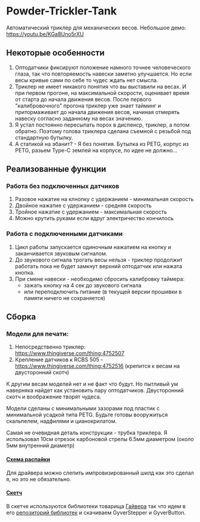 # Powder-Trickler-Tank
Автоматический триклер для механических весов.
Небольшое демо: https://youtu.be/KGa8Uno5rXU


## Некоторые особенности

1. Оптодатчики фиксируют положение намного точнее человеческого глаза, так что повторяемость навески заметно улучшается.
Но если весы кривые сами по себе то чудес ждать нет смысла. 
2. Триклер не имеет никакого понятия что вы выставили на весах. И при первом прогоне, на максимальной скорости, оценивает время от старта до начала движения весов.
После первого "калибровочного" прогона триклер уже знает тайминг и притормаживает до начала движения весов, начиная отмерять навеску согласно заданному на весах значению.
3. Я устал постоянно пересыпать порох в диспенср, триклер, а потом обратно. Поэтому голова триклера сделана съемной с резьбой под стандартную бутылку. 
4. А статикой на эбанит? - Я без понятия. Бутылка из PETG, корпус из PETG, разьем Type-C землей на корпусе, по идее не должно...

## Реализованные функции

### Работа без подключенных датчиков 
 1. Разовое нажатие на клнопку с удержанием - минимальная скорость 
 2. Двойное нажатие с удержанием - средняя скорость 
 3. Тройное нажатие с удержанием - максимальная скорость
 4. Можно крутить руками если вдруг электричество кончилось

### Работа с подключенными датчиками
 1. Цикл работы запускается одиночным нажатием на кнопку и заканчивается звуковым сигналом. 
 2. До звукового сигнала трогать весы нельзя - триклер продолжит работать пока не будет замкнут верхний оптодатчик или нажата кнопка.
 3. При смене навески - необходимо сбросить калибровку таймера:
      - зажать кнопку на 4 сек до звукового сигнала
      - или переподключить питание (в текущей версии прошивки в памяти ничего не сохраняется) 
      
## Сборка 

### Модели для печати:
1. Непосредственно триклер: https://www.thingiverse.com/thing:4752507
2. Крепление датчиков к RCBS 505 - https://www.thingiverse.com/thing:4752516 (крепится к весам на двусторонний скотч)

К другим весам моделей нет и не факт что будут. Но пытливый ум наверняка найдет как установить пару оптодатчиков. Двусторонний скотч и воображение творят чудеса.  

Модели сделаны с минимальными зазорами под плаcтик с минимальной усадкой типа PETG.
Будьте готовы вооружиться скальпелем, надфилями и цианокрилатом.

Самая не очевидная деталь конструкции - трубка триклера. Я использовал 10см отрезок карбоновой стрелы 6.5мм диаметром (около 5мм внутренний диаметр)

#### [Схема распайки](https://github.com/fenofun/Powder-Trickler-Tank/blob/main/Scheme/Scheme.png)

Для драйвера можно слепить импровизированный шилд как это сделал я, но это не обязательно.


#### [Скетч](https://github.com/fenofun/Powder-Trickler-Tank/blob/main/frimware/Trickler_Tank.ino)

В скетче используются библиотеки товарища [Гайвера](https://github.com/AlexGyver) так что идем в его [репозиторий библиотек](https://github.com/AlexGyver/GyverLibs) и скачиваем GyverStepper и GyverButton. 



